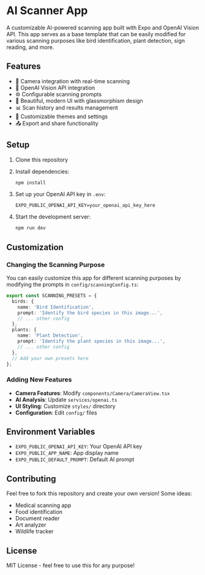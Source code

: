 # AI Scanner App

A customizable AI-powered scanning app built with Expo and OpenAI Vision API. This app serves as a base template that can be easily modified for various scanning purposes like bird identification, plant detection, sign reading, and more.

## Features

- 📸 Camera integration with real-time scanning
- 🤖 OpenAI Vision API integration
- ⚙️ Configurable scanning prompts
- 📱 Beautiful, modern UI with glassmorphism design
- 📊 Scan history and results management
- 🎨 Customizable themes and settings
- 📤 Export and share functionality

## Setup

1. Clone this repository
2. Install dependencies:
   ```bash
   npm install
   ```

3. Set up your OpenAI API key in `.env`:
   ```
   EXPO_PUBLIC_OPENAI_API_KEY=your_openai_api_key_here
   ```

4. Start the development server:
   ```bash
   npm run dev
   ```

## Customization

### Changing the Scanning Purpose

You can easily customize this app for different scanning purposes by modifying the prompts in `config/scanningConfig.ts`:

```typescript
export const SCANNING_PRESETS = {
  birds: {
    name: 'Bird Identification',
    prompt: 'Identify the bird species in this image...',
    // ... other config
  },
  plants: {
    name: 'Plant Detection',
    prompt: 'Identify the plant species in this image...',
    // ... other config
  },
  // Add your own presets here
};
```

### Adding New Features

- **Camera Features**: Modify `components/Camera/CameraView.tsx`
- **AI Analysis**: Update `services/openai.ts`
- **UI Styling**: Customize `styles/` directory
- **Configuration**: Edit `config/` files

## Environment Variables

- `EXPO_PUBLIC_OPENAI_API_KEY`: Your OpenAI API key
- `EXPO_PUBLIC_APP_NAME`: App display name
- `EXPO_PUBLIC_DEFAULT_PROMPT`: Default AI prompt

## Contributing

Feel free to fork this repository and create your own version! Some ideas:
- Medical scanning app
- Food identification
- Document reader
- Art analyzer
- Wildlife tracker

## License

MIT License - feel free to use this for any purpose!